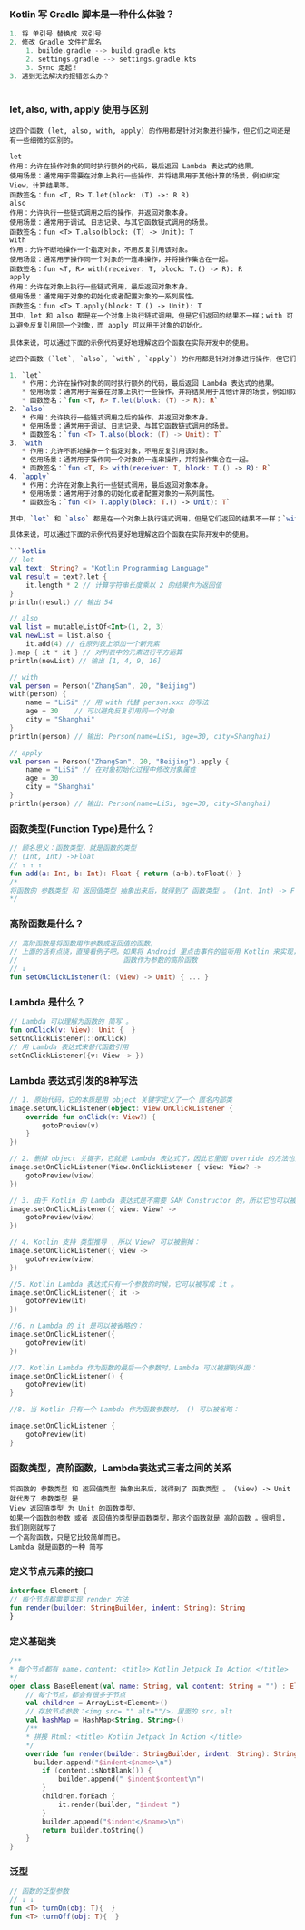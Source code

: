 ### Kotlin 写 Gradle 脚本是一种什么体验？
```kotlin
1. 将 单引号 替换成 双引号
2. 修改 Gradle 文件扩展名
    1. builde.gradle --> build.gradle.kts
    2. settings.gradle --> settings.gradle.kts
    3. Sync 走起！
3. 遇到无法解决的报错怎么办？
    
```
### let, also, with, apply 使用与区别
```text
这四个函数 (let, also, with, apply) 的作用都是针对对象进行操作，但它们之间还是有一些细微的区别的。

let
作用：允许在操作对象的同时执行额外的代码，最后返回 Lambda 表达式的结果。
使用场景：通常用于需要在对象上执行一些操作，并将结果用于其他计算的场景，例如绑定 View，计算结果等。
函数签名：fun <T, R> T.let(block: (T) ->: R R)
also
作用：允许执行一些链式调用之后的操作，并返回对象本身。
使用场景：通常用于调试、日志记录、与其它函数链式调用的场景。
函数签名：fun <T> T.also(block: (T) -> Unit): T
with
作用：允许不断地操作一个指定对象，不用反复引用该对象。
使用场景：通常用于操作同一个对象的一连串操作，并将操作集合在一起。
函数签名：fun <T, R> with(receiver: T, block: T.() -> R): R
apply
作用：允许在对象上执行一些链式调用，最后返回对象本身。
使用场景：通常用于对象的初始化或者配置对象的一系列属性。
函数签名：fun <T> T.apply(block: T.() -> Unit): T
其中，let 和 also 都是在一个对象上执行链式调用，但是它们返回的结果不一样；with 可以避免反复引用同一个对象，而 apply 可以用于对象的初始化。

具体来说，可以通过下面的示例代码更好地理解这四个函数在实际开发中的使用。
```
```kotlin
这四个函数 (`let`, `also`, `with`, `apply`) 的作用都是针对对象进行操作，但它们之间还是有一些细微的区别的。

1. `let`
   * 作用：允许在操作对象的同时执行额外的代码，最后返回 Lambda 表达式的结果。
   * 使用场景：通常用于需要在对象上执行一些操作，并将结果用于其他计算的场景，例如绑定 View，计算结果等。
   * 函数签名：`fun <T, R> T.let(block: (T) -> R): R`
2. `also`
   * 作用：允许执行一些链式调用之后的操作，并返回对象本身。
   * 使用场景：通常用于调试、日志记录、与其它函数链式调用的场景。
   * 函数签名：`fun <T> T.also(block: (T) -> Unit): T`
3. `with`
   * 作用：允许不断地操作一个指定对象，不用反复引用该对象。
   * 使用场景：通常用于操作同一个对象的一连串操作，并将操作集合在一起。
   * 函数签名：`fun <T, R> with(receiver: T, block: T.() -> R): R`
4. `apply`
   * 作用：允许在对象上执行一些链式调用，最后返回对象本身。
   * 使用场景：通常用于对象的初始化或者配置对象的一系列属性。
   * 函数签名：`fun <T> T.apply(block: T.() -> Unit): T`

其中，`let` 和 `also` 都是在一个对象上执行链式调用，但是它们返回的结果不一样；`with` 可以避免反复引用同一个对象，而 `apply` 可以用于对象的初始化。

具体来说，可以通过下面的示例代码更好地理解这四个函数在实际开发中的使用。

```kotlin
// let
val text: String? = "Kotlin Programming Language"
val result = text?.let {
    it.length * 2 // 计算字符串长度乘以 2 的结果作为返回值
}
println(result) // 输出 54

// also
val list = mutableListOf<Int>(1, 2, 3)
val newList = list.also {
    it.add(4) // 在原列表上添加一个新元素
}.map { it * it } // 对列表中的元素进行平方运算
println(newList) // 输出 [1, 4, 9, 16]

// with
val person = Person("ZhangSan", 20, "Beijing")
with(person) {
    name = "LiSi" // 用 with 代替 person.xxx 的写法
    age = 30    // 可以避免反复引用同一个对象
    city = "Shanghai"
}
println(person) // 输出: Person(name=LiSi, age=30, city=Shanghai)

// apply
val person = Person("ZhangSan", 20, "Beijing").apply {
    name = "LiSi" // 在对象初始化过程中修改对象属性
    age = 30
    city = "Shanghai"
}
println(person) // 输出: Person(name=LiSi, age=30, city=Shanghai)
```

### 函数类型(Function Type)是什么？
```kotlin
// 顾名思义：函数类型，就是函数的类型
// (Int, Int) ->Float
// ↑ ↑ ↑
fun add(a: Int, b: Int): Float { return (a+b).toFloat() }
/*
将函数的 参数类型 和 返回值类型 抽象出来后，就得到了 函数类型 。 (Int, Int) -> Float 就代表了 参数类型 是 两个 Int 返回值类型 为 Float 的函数类型。
*/
```
### 高阶函数是什么？
```kotlin
// 高阶函数是将函数用作参数或返回值的函数。
// 上面的话有点绕，直接看例子吧。如果将 Android 里点击事件的监听用 Kotlin 来实现，它就是一个典型的 高阶 函数 。
//                          函数作为参数的高阶函数
// ↓
fun setOnClickListener(l: (View) -> Unit) { ... }
```

###  Lambda 是什么？
```kotlin
// Lambda 可以理解为函数的 简写 。
fun onClick(v: View): Unit {  }
setOnClickListener(::onClick)
// 用 Lambda 表达式来替代函数引用
setOnClickListener({v: View -> })

```
### Lambda 表达式引发的8种写法
```kotlin
// 1. 原始代码，它的本质是用 object 关键字定义了一个 匿名内部类
image.setOnClickListener(object: View.OnClickListener {
    override fun onClick(v: View?) {
        gotoPreview(v)
    }
})

// 2. 删掉 object 关键字，它就是 Lambda 表达式了，因此它里面 override 的方法也要跟着删掉
image.setOnClickListener(View.OnClickListener { view: View? ->
    gotoPreview(view)
})

// 3. 由于 Kotlin 的 Lambda 表达式是不需要 SAM Constructor 的，所以它也可以被删掉
image.setOnClickListener({ view: View? ->
    gotoPreview(view)
})

// 4. Kotlin 支持 类型推导 ，所以 View? 可以被删掉：
image.setOnClickListener({ view ->
    gotoPreview(view)
})

//5. Kotlin Lambda 表达式只有一个参数的时候，它可以被写成 it 。
image.setOnClickListener({ it ->
    gotoPreview(it)
})

//6. n Lambda 的 it 是可以被省略的：
image.setOnClickListener({
    gotoPreview(it)
})

//7. Kotlin Lambda 作为函数的最后一个参数时，Lambda 可以被挪到外面：
image.setOnClickListener() {
    gotoPreview(it)
}

//8. 当 Kotlin 只有一个 Lambda 作为函数参数时， () 可以被省略：

image.setOnClickListener {
    gotoPreview(it)
}

```

### 函数类型，高阶函数，Lambda表达式三者之间的关系
```text
将函数的 参数类型 和 返回值类型 抽象出来后，就得到了 函数类型 。 (View) -> Unit 就代表了 参数类型 是
View 返回值类型 为 Unit 的函数类型。
如果一个函数的参数 或者 返回值的类型是函数类型，那这个函数就是 高阶函数 。很明显，我们刚刚就写了
一个高阶函数，只是它比较简单而已。
Lambda 就是函数的一种 简写
```

###  定义节点元素的接口
```kotlin
interface Element {
// 每个节点都需要实现 render 方法
fun render(builder: StringBuilder, indent: String): String
}
```

### 定义基础类
```kotlin
/**
* 每个节点都有 name，content: <title> Kotlin Jetpack In Action </title>
*/
open class BaseElement(val name: String, val content: String = "") : Element {
    // 每个节点，都会有很多子节点
    val children = ArrayList<Element>()
    // 存放节点参数：<img src= "" alt=""/>，里面的 src，alt
    val hashMap = HashMap<String, String>()
    /**
    * 拼接 Html: <title> Kotlin Jetpack In Action </title>
    */
    override fun render(builder: StringBuilder, indent: String): String {
      builder.append("$indent<$name>\n")
        if (content.isNotBlank()) {
            builder.append(" $indent$content\n")
        }
        children.forEach {
            it.render(builder, "$indent ")
        }
        builder.append("$indent</$name>\n")
        return builder.toString()
    }
}
```

### 泛型
```kotlin
// 函数的泛型参数
// ↓ ↓
fun <T> turnOn(obj: T){  }
fun <T> turnOff(obj: T){  }
```